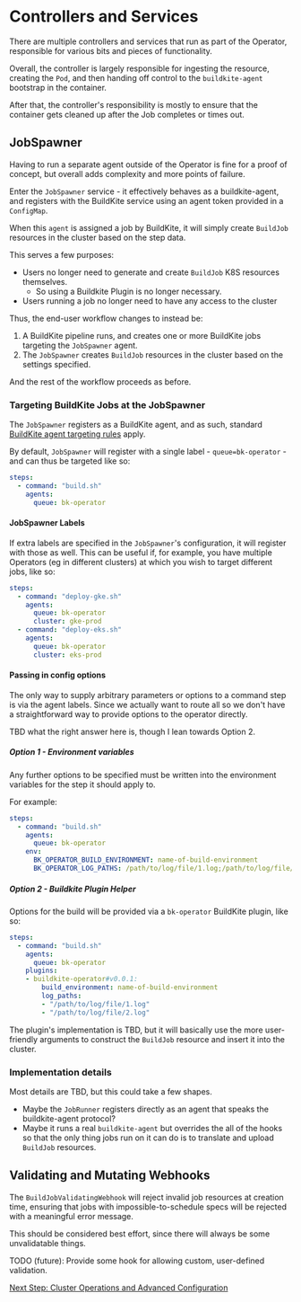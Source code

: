 # Controllers and Services

There are multiple controllers and services that run as part of the Operator, responsible for various bits and pieces of functionality.

Overall, the controller is largely responsible for ingesting the resource, creating the `Pod`, and then handing off
control to the `buildkite-agent` bootstrap in the container.

After that, the controller's responsibility is mostly to ensure that the container gets cleaned up after the Job completes or times out.

## JobSpawner

Having to run a separate agent outside of the Operator is
fine for a proof of concept, but overall adds complexity and more points of failure.

Enter the `JobSpawner` service - it effectively behaves as a buildkite-agent, and registers with the BuildKite service using an agent token provided in a `ConfigMap`.

When this `agent` is assigned a job by BuildKite, it will simply create `BuildJob` resources in the cluster based on the step data.

This serves a few purposes:

- Users no longer need to generate and create `BuildJob` K8S resources themselves.
  - So using a Buildkite Plugin is no longer necessary.
- Users running a job no longer need to have any access to the cluster

Thus, the end-user workflow changes to instead be:

1. A BuildKite pipeline runs, and creates one or more BuildKite jobs targeting the `JobSpawner` agent.
1. The `JobSpawner` creates `BuildJob` resources in the cluster based on the settings specified.

And the rest of the workflow proceeds as before.

### Targeting BuildKite Jobs at the JobSpawner

The `JobSpawner` registers as a BuildKite agent, and as such, standard [BuildKite agent targeting rules] apply.

By default, `JobSpawner` will register with a single label - `queue=bk-operator` - and can thus be targeted like so:

```yaml
steps:
  - command: "build.sh"
    agents:
      queue: bk-operator
```

#### JobSpawner Labels

If extra labels are specified in the `JobSpawner`'s configuration, it will register with those as well.
This can be useful if, for example, you have multiple Operators (eg in different clusters) at which
you wish to target different jobs, like so:

```yaml
steps:
  - command: "deploy-gke.sh"
    agents:
      queue: bk-operator
      cluster: gke-prod
  - command: "deploy-eks.sh"
    agents:
      queue: bk-operator
      cluster: eks-prod
```

#### Passing in config options

The only way to supply arbitrary parameters or options to a command step is via the agent labels.
Since we actually want to route all  so we don't have a straightforward way to provide options to
the operator directly.

TBD what the right answer here is, though I lean towards Option 2.

##### Option 1 - Environment variables

Any further options to be specified must be written into the environment variables for the step it should apply to.

For example:

```yaml
steps:
  - command: "build.sh"
    agents:
      queue: bk-operator
    env:
      BK_OPERATOR_BUILD_ENVIRONMENT: name-of-build-environment
      BK_OPERATOR_LOG_PATHS: /path/to/log/file/1.log;/path/to/log/file/2.log
```

##### Option 2 - Buildkite Plugin Helper

Options for the build will be provided via a `bk-operator` BuildKite plugin, like so:

```yaml
steps:
  - command: "build.sh"
    agents:
      queue: bk-operator
    plugins:
    - buildkite-operator#v0.0.1:
        build_environment: name-of-build-environment
        log_paths:
        - "/path/to/log/file/1.log"
        - "/path/to/log/file/2.log"
```

The plugin's implementation is TBD, but it will basically use the more user-friendly arguments to
construct the `BuildJob` resource and insert it into the cluster.

### Implementation details

Most details are TBD, but this could take a few shapes.

- Maybe the `JobRunner` registers directly as an agent that speaks the buildkite-agent protocol?
- Maybe it runs a real `buildkite-agent` but overrides the all of the hooks so that the only thing
jobs run on it can do is to translate and upload `BuildJob` resources.

## Validating and Mutating Webhooks

The `BuildJobValidatingWebhook` will reject invalid job resources at creation time, ensuring that jobs
with impossible-to-schedule specs will be rejected with a meaningful error message.

This should be considered best effort, since there will always be some unvalidatable things.

TODO (future): Provide some hook for allowing custom, user-defined validation.

[Next Step: Cluster Operations and Advanced Configuration](6-cluster_ops.md)

[BuildKite agent targeting rules]: https://buildkite.com/docs/agent/v3/cli-start#agent-targeting
